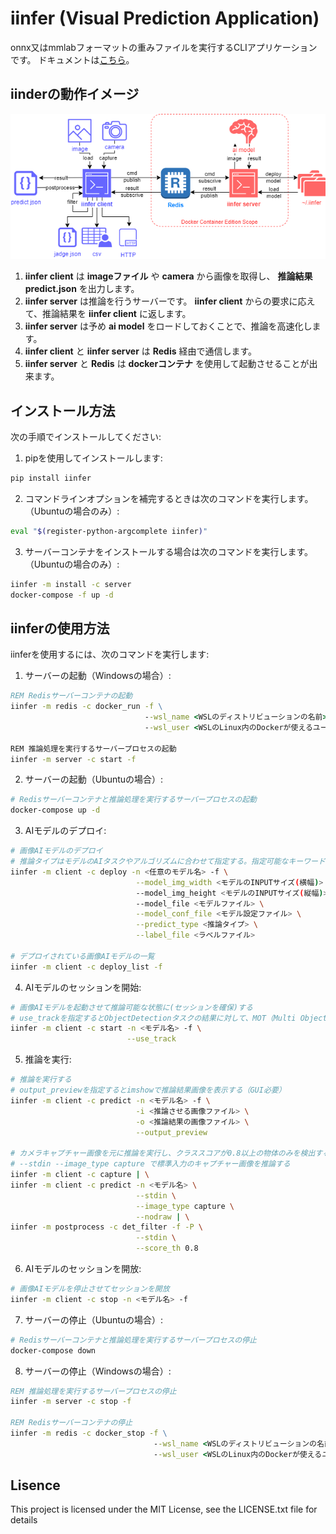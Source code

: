 # iinfer (Visual Prediction Application)

onnx又はmmlabフォーマットの重みファイルを実行するCLIアプリケーションです。
ドキュメントは[こちら](https://hamacom2004jp.github.io/iinfer/)。

## iinderの動作イメージ

![iinderの動作イメージ](docs_src/static/orverview.drawio.png)

1. **iinfer client** は **imageファイル** や **camera** から画像を取得し、 **推論結果 predict.json** を出力します。
2. **iinfer server** は推論を行うサーバーです。 **iinfer client** からの要求に応えて、推論結果を **iinfer client** に返します。
3. **iinfer server** は予め **ai model** をロードしておくことで、推論を高速化します。
4. **iinfer client** と **iinfer server** は **Redis** 経由で通信します。
5. **iinfer server** と **Redis** は **dockerコンテナ** を使用して起動させることが出来ます。

## インストール方法

次の手順でインストールしてください:

1. pipを使用してインストールします:

```bash
pip install iinfer
```

2. コマンドラインオプションを補完するときは次のコマンドを実行します。（Ubuntuの場合のみ）:

```bash
eval "$(register-python-argcomplete iinfer)"
```

3. サーバーコンテナをインストールする場合は次のコマンドを実行します。（Ubuntuの場合のみ）:

```bash
iinfer -m install -c server
docker-compose -f up -d
```

## iinferの使用方法

iinferを使用するには、次のコマンドを実行します:

1. サーバーの起動（Windowsの場合）:

```bat
REM Redisサーバーコンテナの起動
iinfer -m redis -c docker_run -f \
                              --wsl_name <WSLのディストリビューションの名前> \
                              --wsl_user <WSLのLinux内のDockerが使えるユーザー>

REM 推論処理を実行するサーバープロセスの起動
iinfer -m server -c start -f
```

2. サーバーの起動（Ubuntuの場合）:

```bash
# Redisサーバーコンテナと推論処理を実行するサーバープロセスの起動
docker-compose up -d
```

3. AIモデルのデプロイ:

```bash
# 画像AIモデルのデプロイ
# 推論タイプはモデルのAIタスクやアルゴリズムに合わせて指定する。指定可能なキーワードは"iinfer -m client -c predict_type_list"コマンド参照。
iinfer -m client -c deploy -n <任意のモデル名> -f \
                            --model_img_width <モデルのINPUTサイズ(横幅)> \
                            --model_img_height <モデルのINPUTサイズ(縦幅)> \
                            --model_file <モデルファイル> \
                            --model_conf_file <モデル設定ファイル> \
                            --predict_type <推論タイプ> \
                            --label_file <ラベルファイル>

# デプロイされている画像AIモデルの一覧
iinfer -m client -c deploy_list -f
```

4. AIモデルのセッションを開始:

```bash
# 画像AIモデルを起動させて推論可能な状態に(セッションを確保)する
# use_trackを指定するとObjectDetectionタスクの結果に対して、MOT（Multi Object Tracking）を実行しトラッキングIDを出力する。
iinfer -m client -c start -n <モデル名> -f \
                          --use_track
```

5. 推論を実行:

```bash
# 推論を実行する
# output_previewを指定するとimshowで推論結果画像を表示する（GUI必要）
iinfer -m client -c predict -n <モデル名> -f \
                            -i <推論させる画像ファイル> \
                            -o <推論結果の画像ファイル> \
                            --output_preview

# カメラキャプチャー画像を元に推論を実行し、クラススコアが0.8以上の物体のみを検出する
# --stdin --image_type capture で標準入力のキャプチャー画像を推論する
iinfer -m client -c capture | \
iinfer -m client -c predict -n <モデル名> \
                            --stdin \
                            --image_type capture \
                            --nodraw | \
iinfer -m postprocess -c det_filter -f -P \
                            --stdin \
                            --score_th 0.8
```

6. AIモデルのセッションを開放:

```bash
# 画像AIモデルを停止させてセッションを開放
iinfer -m client -c stop -n <モデル名> -f
```

7. サーバーの停止（Ubuntuの場合）:

```bash
# Redisサーバーコンテナと推論処理を実行するサーバープロセスの停止
docker-compose down
```

8. サーバーの停止（Windowsの場合）:

```bat
REM 推論処理を実行するサーバープロセスの停止
iinfer -m server -c stop -f

REM Redisサーバーコンテナの停止
iinfer -m redis -c docker_stop -f \
                                --wsl_name <WSLのディストリビューションの名前> \
                                --wsl_user <WSLのLinux内のDockerが使えるユーザー>
```

## Lisence

This project is licensed under the MIT License, see the LICENSE.txt file for details

